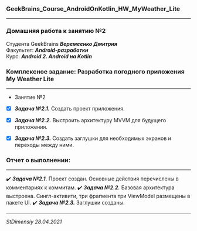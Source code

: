 ### GeekBrains_Course_AndroidOnKotlin_HW_MyWeather_Lite
---
### Домашняя работа к занятию №2
Студента GeekBrains ***Веремеенко Дмитрия***    
Факультет: ***Android-разработки***    
Курс: ***Android 2. Android на Kotlin***    
### Комплексное задание: Разработка погодного приложения My Weather Lite
---
- Занятие №2
- [X] ***Задача №2.1.***	Создать проект приложения.
- [X] ***Задача №2.2.***	Выстроить архитектуру MVVM для будущего приложения.
- [X] ***Задача №2.3.***	Создать заглушки для необходимых экранов и переходы между ними.


### Отчет о выполнении:
---    
:heavy_check_mark: ***Задача №2.1.*** Проект создан. Основные действия перечислены в комментариях к коммитам.
:heavy_check_mark: ***Задача №2.2.*** Базовая архитектура выстроена. Сингл-активити, три фрагмента три ViewModel размещены в пакете UI.
:heavy_check_mark: ***Задача №2.3.*** Заглушки созданы.

---   

*StDimensiy 28.04.2021*
